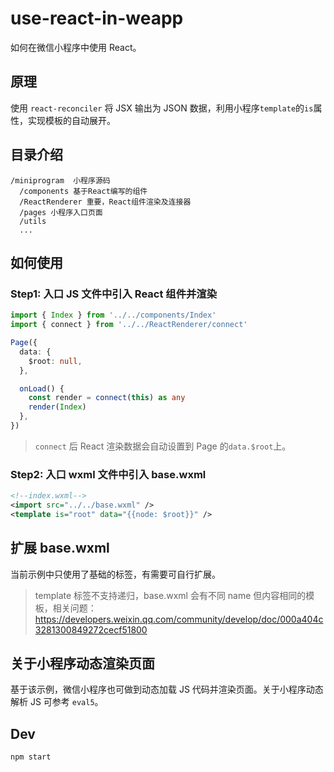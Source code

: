 # use-react-in-weapp

如何在微信小程序中使用 React。

## 原理

使用 `react-reconciler` 将 JSX 输出为 JSON 数据，利用小程序`template`的`is`属性，实现模板的自动展开。

## 目录介绍

```
/miniprogram  小程序源码
  /components 基于React编写的组件
  /ReactRenderer 重要，React组件渲染及连接器
  /pages 小程序入口页面
  /utils
  ...
```

## 如何使用

### Step1: 入口 JS 文件中引入 React 组件并渲染

```ts
import { Index } from '../../components/Index'
import { connect } from '../../ReactRenderer/connect'

Page({
  data: {
    $root: null,
  },

  onLoad() {
    const render = connect(this) as any
    render(Index)
  },
})
```

> `connect` 后 React 渲染数据会自动设置到 Page 的`data.$root`上。

### Step2: 入口 wxml 文件中引入 base.wxml

```xml
<!--index.wxml-->
<import src="../../base.wxml" />
<template is="root" data="{{node: $root}}" />
```

## 扩展 base.wxml

当前示例中只使用了基础的标签，有需要可自行扩展。

> template 标签不支持递归，base.wxml 会有不同 name 但内容相同的模板，相关问题：https://developers.weixin.qq.com/community/develop/doc/000a404c3281300849272cecf51800

## 关于小程序动态渲染页面

基于该示例，微信小程序也可做到动态加载 JS 代码并渲染页面。关于小程序动态解析 JS 可参考 `eval5`。

## Dev

`npm start`
